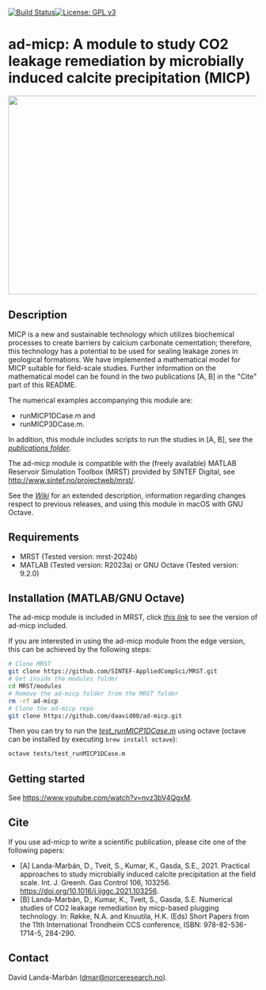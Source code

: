 [![Build Status](https://github.com/daavid00/ad-micp/actions/workflows/CI.yml/badge.svg)](https://github.com/daavid00/ad-micp/actions/workflows/CI.yml)[![License: GPL v3](https://img.shields.io/badge/License-GPLv3-blue.svg)](https://www.gnu.org/licenses/gpl-3.0)

# ad-micp: A module to study CO2 leakage remediation by microbially induced calcite precipitation (MICP)

<img src="micp-gif.gif" width="830" height="400">

## Description
MICP is a new and sustainable technology which utilizes biochemical
processes to create barriers by calcium carbonate cementation; therefore,
this technology has a potential to be used for sealing leakage zones in
geological formations. We have implemented a mathematical model for MICP
suitable for field-scale studies. Further information on the mathematical
model can be found in the two publications [A, B] in the "Cite" part of
this README.

The numerical examples accompanying this module are:
* runMICP1DCase.m and
* runMICP3DCase.m.

In addition, this module includes scripts to run the studies in [A, B], see the [_publications folder_](https://github.com/daavid00/ad-micp/tree/main/publications).

The ad-micp module is compatible with the (freely available) MATLAB
Reservoir Simulation Toolbox (MRST) provided by SINTEF Digital, see
http://www.sintef.no/projectweb/mrst/.

See the [_Wiki_](https://github.com/daavid00/ad-micp/wiki) for an extended description, information regarding changes
respect to previous releases, and using this module in macOS with GNU Octave.

## Requirements
* MRST (Tested version: mrst-2024b)
* MATLAB (Tested version: R2023a) or GNU Octave (Tested version: 9.2.0)

## Installation (MATLAB/GNU Octave)
The ad-micp module is included in MRST, click [_this link_](https://github.com/SINTEF-AppliedCompSci/MRST/tree/main/modules/ad-micp) 
to see the version of ad-micp included.

If you are interested in using the ad-micp module from the edge version, this can be achieved by the following steps:

```bash
# Clone MRST
git clone https://github.com/SINTEF-AppliedCompSci/MRST.git
# Get inside the modules folder
cd MRST/modules
# Remove the ad-micp folder from the MRST folder
rm -rf ad-micp
# Clone the ad-micp repo
git clone https://github.com/daavid00/ad-micp.git
``` 

Then you can try to run the [_test_runMICP1DCase.m_](https://github.com/daavid00/ad-micp/blob/main/tests/test_runMICP1DCase.m) using octave (octave can be installed by executing `brew install octave`):

```bash
octave tests/test_runMICP1DCase.m
```

## Getting started
See https://www.youtube.com/watch?v=nvz3bV4QgxM.

## Cite
If you use ad-micp to write a scientific publication, please cite one of
the following papers:
* [A] Landa-Marbán, D., Tveit, S., Kumar, K., Gasda, S.E., 2021.
Practical approaches to study microbially induced calcite precipitation
at the field scale. Int. J. Greenh. Gas Control 106, 103256.
https://doi.org/10.1016/j.ijggc.2021.103256.
* [B] Landa-Marbán, D., Kumar, K., Tveit, S., Gasda, S.E.
Numerical studies of CO2 leakage remediation by micp-based plugging
technology. In: Røkke, N.A. and Knuutila, H.K. (Eds) Short Papers from the
11th International Trondheim CCS conference, ISBN: 978-82-536-1714-5,
284-290.

## Contact
David Landa-Marbán (dmar@norceresearch.no).
